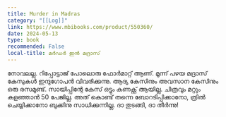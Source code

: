 ```yaml
---
title: Murder in Madras
category: "[[Log]]"
link: https://www.mbibooks.com/product/550360/
date: 2024-05-13
type: book
recommended: False
local-title: മർഡർ ഇൻ മദ്രാസ്
---
```

നോവലല്ല. റിപ്പോട്ടാജ് പോലൊരു ഫോർമാറ്റ് ആണ്. മൂന്ന് പഴയ മദ്രാസ് കേസുകൾ ഇന്ദുഗോപൻ വിവരിക്കുന്നു. ആദ്യ കേസിനും അവസാന കേസിനും ഒരു രസമുണ്ട്. സായിപ്പിന്റേ കേസ് ഒട്ടും കണക്റ്റ് ആയില്ല. ചിത്രവും മറ്റും കളഞ്ഞാൻ 50 പേജില്ല. അത് കൊണ്ട് തന്നെ ബോറടിപ്പിക്കാനോ, ത്രിൽ ചെയ്യിക്കാനോ ബുക്കിനു സാധിക്കുന്നില്ല. ദാ തുടങ്ങി, ദാ തീർന്നു!
